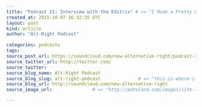 ```yaml
---
title: "Podcast 21: Interview with the Editrix" # => "I Made a Pretty Gem - Planet.rb"
created_at: 2015-10-07 16:32:35 UTC
layout: post
kind: article
author: "Alt-Right Podcast"

categories: podcasts
tags: 
source_post_url: https://soundcloud.com/new-alternative-right/podcast-21-interview-with-the-editrix    # => "http://poteland.com/blog/i-made-a-pretty-gem-planet-dot-rb/"
source_twitter_url: http://twitter.com/
source_twitter: 
source_blog_name: Alt-Right Podcast
source_blog_slug: alt-right-podcast              # => "this-is-where-i-tell-you-stuff"
source_blog_url: http://soundcloud.com/new-alternative-right               # => "http://poteland.com/articles"
source_image_url:               # => "http://poteland.com/images/site-logo.png"

---
```



<!--
   Andy Nowicki converses with Ann Sterzinger, the affable editrix of Takimag, about her quest to help worthy writers gain publicity. In our contemporary Cult-Marx milieu, traditionalist voices are often very conspicuously left out of the mix, either accidentally or by design. Ann has become the new champion of alt-right lit, both via her Takimag gig and with her fledgling indie publishing house, Hopeless Books.           # => "I’ve been hurting to write this ever since we had the idea of creating a Planet for Cubox..." (Continued)
   alt-right-podcast              # => "this-is-where-i-tell-you-stuff"
   http://soundcloud.com/new-alternative-right               # => "http://poteland.com/articles"
                 # => "http://poteland.com/images/site-logo.png"
Andy Nowicki converses with Ann Sterzinger, the affable editrix of Takimag, about her quest to help worthy writers gain publicity. In our contemporary Cult-Marx milieu, traditionalist voices are often very conspicuously left out of the mix, either accidentally or by design. Ann has become the new champion of alt-right lit, both via her Takimag gig and with her fledgling indie publishing house, Hopeless Books.<div class="">
    <i>Source: <a href="http://soundcloud.com/new-alternative-right">Alt-Right Podcast</a></i>
</div>
